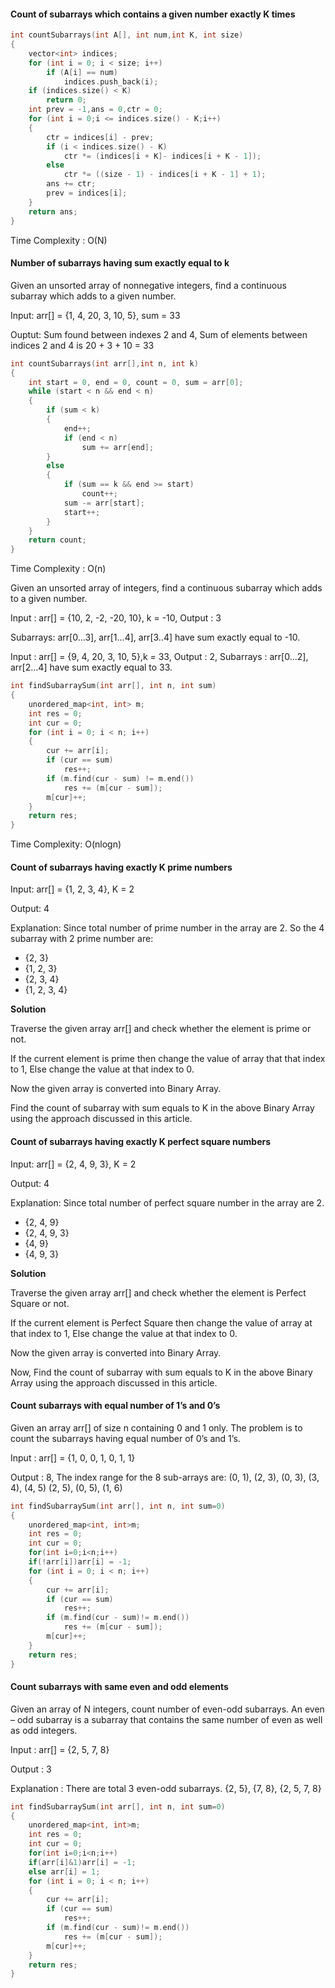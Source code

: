 #### Count of subarrays which contains a given number exactly K times	
```cpp	
int countSubarrays(int A[], int num,int K, int size)  	
{                                                  	
    vector<int> indices;	
    for (int i = 0; i < size; i++) 	
        if (A[i] == num)	
            indices.push_back(i);	
    if (indices.size() < K)	
        return 0;	
    int prev = -1,ans = 0,ctr = 0;	
    for (int i = 0;i <= indices.size() - K;i++) 	
    {	
        ctr = indices[i] - prev;	
        if (i < indices.size() - K) 	
            ctr *= (indices[i + K]- indices[i + K - 1]);	
        else 	
            ctr *= ((size - 1) - indices[i + K - 1] + 1);	
        ans += ctr;	
        prev = indices[i];	
    }	
    return ans;	
}	
```	
Time Complexity : O(N)

#### Number of subarrays having sum exactly equal to k

Given an unsorted array of nonnegative integers, find a continuous subarray which adds to a given number.

Input: arr[] = {1, 4, 20, 3, 10, 5}, sum = 33

Ouptut: Sum found between indexes 2 and 4, Sum of elements between indices 2 and 4 is 20 + 3 + 10 = 33
```cpp
int countSubarrays(int arr[],int n, int k)
{
    int start = 0, end = 0, count = 0, sum = arr[0];
    while (start < n && end < n)
    {
        if (sum < k)
        {
            end++;
            if (end < n)
                sum += arr[end];
        }
        else
        {
            if (sum == k && end >= start)
                count++;
            sum -= arr[start];
            start++;
        }
    }
    return count;
}
```
Time Complexity : O(n)


Given an unsorted array of integers, find a continuous subarray which adds to a given number.

Input : arr[] = {10, 2, -2, -20, 10}, k = -10, Output : 3

Subarrays: arr[0...3], arr[1...4], arr[3..4] have sum exactly equal to -10.

Input : arr[] = {9, 4, 20, 3, 10, 5},k = 33, Output : 2, Subarrays : arr[0...2], arr[2...4] have sum exactly equal to 33.

```cpp
int findSubarraySum(int arr[], int n, int sum)
{
    unordered_map<int, int> m;
    int res = 0;
    int cur = 0;
    for (int i = 0; i < n; i++) 
    {
        cur += arr[i];
        if (cur == sum)
            res++;
        if (m.find(cur - sum) != m.end())
            res += (m[cur - sum]);
        m[cur]++;
    }
    return res;
}
```

Time Complexity: O(nlogn) 

#### Count of subarrays having exactly K prime numbers

Input: arr[] = {1, 2, 3, 4}, K = 2

Output: 4

Explanation: Since total number of prime number in the array are 2. So the 4 subarray with 2 prime number are:

- {2, 3}
- {1, 2, 3}
- {2, 3, 4}
- {1, 2, 3, 4}

**Solution**

Traverse the given array arr[] and check whether the element is prime or not.

If the current element is prime then change the value of array that that index to 1, Else change the value at that index to 0.

Now the given array is converted into Binary Array.

Find the count of subarray with sum equals to K in the above Binary Array using the approach discussed in this article.


#### Count of subarrays having exactly K perfect square numbers

Input: arr[] = {2, 4, 9, 3}, K = 2

Output: 4

Explanation: Since total number of perfect square number in the array are 2.

- {2, 4, 9}
- {2, 4, 9, 3}
- {4, 9}
- {4, 9, 3}

**Solution**

Traverse the given array arr[] and check whether the element is Perfect Square or not.

If the current element is Perfect Square then change the value of array at that index to 1, Else change the value at that index to 0.

Now the given array is converted into Binary Array.

Now, Find the count of subarray with sum equals to K in the above Binary Array using the approach discussed in this article.

#### Count subarrays with equal number of 1’s and 0’s

Given an array arr[] of size n containing 0 and 1 only. The problem is to count the subarrays having equal number of 0’s and 1’s.

Input : arr[] = {1, 0, 0, 1, 0, 1, 1}

Output : 8, The index range for the 8 sub-arrays are:
(0, 1), (2, 3), (0, 3), (3, 4), (4, 5)
(2, 5), (0, 5), (1, 6)
```cpp
int findSubarraySum(int arr[], int n, int sum=0)
{
    unordered_map<int, int>m;
    int res = 0;
    int cur = 0;
    for(int i=0;i<n;i++)
    if(!arr[i])arr[i] = -1;
    for (int i = 0; i < n; i++) 
    {
        cur += arr[i];
        if (cur == sum)
            res++;
        if (m.find(cur - sum)!= m.end())
            res += (m[cur - sum]);
        m[cur]++;
    }
    return res;
}
```

#### Count subarrays with same even and odd elements

Given an array of N integers, count number of even-odd subarrays. An even – odd subarray is a subarray that contains the same number of even as well as odd integers.

Input : arr[] = {2, 5, 7, 8} 

Output : 3

Explanation : There are total 3 even-odd subarrays. {2, 5}, {7, 8}, {2, 5, 7, 8}

```cpp
int findSubarraySum(int arr[], int n, int sum=0)
{
    unordered_map<int, int>m;
    int res = 0;
    int cur = 0;
    for(int i=0;i<n;i++)
    if(arr[i]&1)arr[i] = -1;
    else arr[i] = 1;
    for (int i = 0; i < n; i++) 
    {
        cur += arr[i];
        if (cur == sum)
            res++;
        if (m.find(cur - sum)!= m.end())
            res += (m[cur - sum]);
        m[cur]++;
    }
    return res;
}
```
